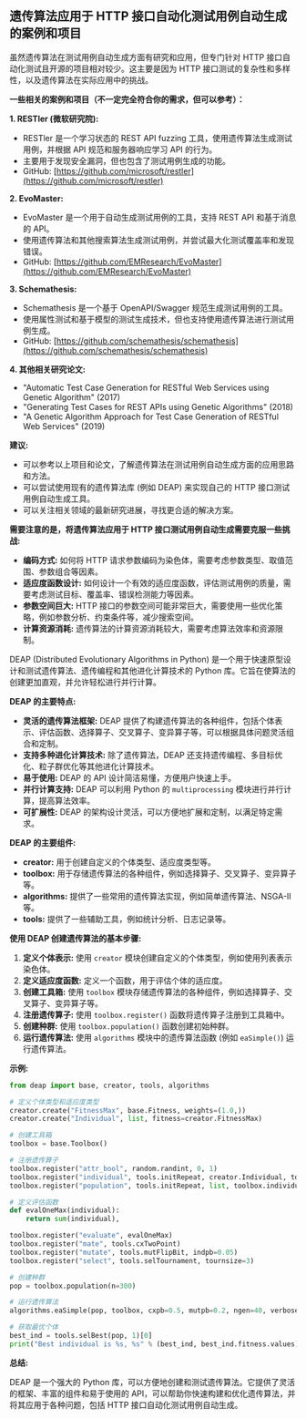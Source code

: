 ## 遗传算法应用于 HTTP 接口自动化测试用例自动生成的案例和项目

虽然遗传算法在测试用例自动生成方面有研究和应用，但专门针对 HTTP 接口自动化测试且开源的项目相对较少。这主要是因为 HTTP 接口测试的复杂性和多样性，以及遗传算法在实际应用中的挑战。

**一些相关的案例和项目（不一定完全符合你的需求，但可以参考）：**

**1. RESTler (微软研究院):**

* RESTler 是一个学习状态的 REST API fuzzing 工具，使用遗传算法生成测试用例，并根据 API 规范和服务器响应学习 API 的行为。
* 主要用于发现安全漏洞，但也包含了测试用例生成的功能。
* GitHub: [https://github.com/microsoft/restler](https://github.com/microsoft/restler)

**2. EvoMaster:**

* EvoMaster 是一个用于自动生成测试用例的工具，支持 REST API 和基于消息的 API。
* 使用遗传算法和其他搜索算法生成测试用例，并尝试最大化测试覆盖率和发现错误。
* GitHub: [https://github.com/EMResearch/EvoMaster](https://github.com/EMResearch/EvoMaster)

**3. Schemathesis:**

* Schemathesis 是一个基于 OpenAPI/Swagger 规范生成测试用例的工具。
* 使用属性测试和基于模型的测试生成技术，但也支持使用遗传算法进行测试用例生成。
* GitHub: [https://github.com/schemathesis/schemathesis](https://github.com/schemathesis/schemathesis)

**4. 其他相关研究论文:**

* "Automatic Test Case Generation for RESTful Web Services using Genetic Algorithm" (2017)
* "Generating Test Cases for REST APIs using Genetic Algorithms" (2018)
* "A Genetic Algorithm Approach for Test Case Generation of RESTful Web Services" (2019)


**建议:**

* 可以参考以上项目和论文，了解遗传算法在测试用例自动生成方面的应用思路和方法。
* 可以尝试使用现有的遗传算法库 (例如 DEAP) 来实现自己的 HTTP 接口测试用例自动生成工具。
* 可以关注相关领域的最新研究进展，寻找更合适的解决方案。

**需要注意的是，将遗传算法应用于 HTTP 接口测试用例自动生成需要克服一些挑战:**

* **编码方式:** 如何将 HTTP 请求参数编码为染色体，需要考虑参数类型、取值范围、参数组合等因素。
* **适应度函数设计:** 如何设计一个有效的适应度函数，评估测试用例的质量，需要考虑测试目标、覆盖率、错误检测能力等因素。
* **参数空间巨大:** HTTP 接口的参数空间可能非常巨大，需要使用一些优化策略，例如参数分析、约束条件等，减少搜索空间。
* **计算资源消耗:** 遗传算法的计算资源消耗较大，需要考虑算法效率和资源限制。


DEAP (Distributed Evolutionary Algorithms in Python) 是一个用于快速原型设计和测试遗传算法、遗传编程和其他进化计算技术的 Python 库。它旨在使算法的创建更加直观，并允许轻松进行并行计算。

**DEAP 的主要特点:**

* **灵活的遗传算法框架:** DEAP 提供了构建遗传算法的各种组件，包括个体表示、评估函数、选择算子、交叉算子、变异算子等，可以根据具体问题灵活组合和定制。
* **支持多种进化计算技术:** 除了遗传算法，DEAP 还支持遗传编程、多目标优化、粒子群优化等其他进化计算技术。
* **易于使用:** DEAP 的 API 设计简洁易懂，方便用户快速上手。
* **并行计算支持:** DEAP 可以利用 Python 的 `multiprocessing` 模块进行并行计算，提高算法效率。
* **可扩展性:** DEAP 的架构设计灵活，可以方便地扩展和定制，以满足特定需求。

**DEAP 的主要组件:**

* **creator:** 用于创建自定义的个体类型、适应度类型等。
* **toolbox:** 用于存储遗传算法的各种组件，例如选择算子、交叉算子、变异算子等。
* **algorithms:** 提供了一些常用的遗传算法实现，例如简单遗传算法、NSGA-II 等。
* **tools:** 提供了一些辅助工具，例如统计分析、日志记录等。

**使用 DEAP 创建遗传算法的基本步骤:**

1. **定义个体表示:** 使用 `creator` 模块创建自定义的个体类型，例如使用列表表示染色体。
2. **定义适应度函数:** 定义一个函数，用于评估个体的适应度。
3. **创建工具箱:** 使用 `toolbox` 模块存储遗传算法的各种组件，例如选择算子、交叉算子、变异算子等。
4. **注册遗传算子:** 使用 `toolbox.register()` 函数将遗传算子注册到工具箱中。
5. **创建种群:** 使用 `toolbox.population()` 函数创建初始种群。
6. **运行遗传算法:** 使用 `algorithms` 模块中的遗传算法函数 (例如 `eaSimple()`) 运行遗传算法。

**示例:**

```python
from deap import base, creator, tools, algorithms

# 定义个体类型和适应度类型
creator.create("FitnessMax", base.Fitness, weights=(1.0,))
creator.create("Individual", list, fitness=creator.FitnessMax)

# 创建工具箱
toolbox = base.Toolbox()

# 注册遗传算子
toolbox.register("attr_bool", random.randint, 0, 1)
toolbox.register("individual", tools.initRepeat, creator.Individual, toolbox.attr_bool, n=10)
toolbox.register("population", tools.initRepeat, list, toolbox.individual)

# 定义评估函数
def evalOneMax(individual):
    return sum(individual),

toolbox.register("evaluate", evalOneMax)
toolbox.register("mate", tools.cxTwoPoint)
toolbox.register("mutate", tools.mutFlipBit, indpb=0.05)
toolbox.register("select", tools.selTournament, tournsize=3)

# 创建种群
pop = toolbox.population(n=300)

# 运行遗传算法
algorithms.eaSimple(pop, toolbox, cxpb=0.5, mutpb=0.2, ngen=40, verbose=True)

# 获取最优个体
best_ind = tools.selBest(pop, 1)[0]
print("Best individual is %s, %s" % (best_ind, best_ind.fitness.values))
```

**总结:**

DEAP 是一个强大的 Python 库，可以方便地创建和测试遗传算法。它提供了灵活的框架、丰富的组件和易于使用的 API，可以帮助你快速构建和优化遗传算法，并将其应用于各种问题，包括 HTTP 接口自动化测试用例自动生成。